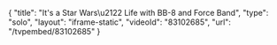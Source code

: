 {
    "title": "It's a Star Wars\u2122 Life with BB-8 and Force Band",
    "type": "solo",
    "layout": "iframe-static",
    "videoId": "83102685",
    "url": "\/tvpembed\/83102685"
}